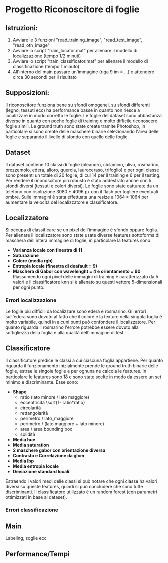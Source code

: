 # Progetto Riconoscitore di foglie
## Istruzioni:
1. Avviare le 3 funzioni "read_training_image", "read_test_image", "read_oth_image"
2. Avviare lo script "train_locator.mat" per allenare il modello di localizzazione (tempo 1/2 minuti)
3. Avviare lo script "train_classificator.mat" per allenare il modello di classificazione (tempo 1 minuto)
4. All'interno del main passare un'immagine (riga 9 im = ...) e attendere circa 30 secondi per il risultato

## Supposizioni:
Il riconoscitore funziona bene su sfondi omogenei, su sfondi differenti (legno, tessuti ecc) ha performance basse in quanto non riesce a localizzare in modo corretto le foglie.
Le foglie del dataset sono abbastanza diverse in quanto con poche foglie di training è molto difficile riconoscere foglie simili.
Le ground truth sono state create tramite Photoshop, in particolare si sono create delle maschere binarie selezionando l'area delle foglie e separando il livello di sfondo con quello delle foglie.

## Dataset
Il dataset contiene 10 classi di foglie (oleandro, ciclamino, ulivo, rosmarino, prezzemolo, edera, alloro, quercia, lauroceraso, trifoglio) e per ogni classe sono presenti un totale di 20 foglie, di cui 14 per il training e 6 per il testing.
Per rendere il riconoscitore più robusto è stato addestrato anche con 5 sfondi diversi (tessuti e colori diversi).
Le foglie sono state catturate da un telefono con risoluzione 3080 * 4096 px con il flash per togliere eventuali ombre.
Sulle immagini è stata effettuata una resize a 1064 * 1064 per aumentare la velocità del localizzatore e classificatore.

## Localizzatore
Si occupa di classificare se un pixel dell'immagine è sfondo oppure foglia.
Per allenare il localizzatore sono state usate diverse features sottoforma di maschera dell'intera immagine di foglie, in particolare la features sono:
* **Varianza locale con finestra di 11**
* **Saturazione**
* **Colore (media rgb)** 
* **Entropia locale (finestra di deafault = 9)**
* **Maschera di Gabor con wavelenght = 4 e orientamento = 90**
Riassumendo ogni pixel delle immagini di training è caratterizzato da 5 valori e il classificatore knn si è allenato su questi vettore 5-dimensionali per ogni punto.

### Errori localizzazione
Le foglie più difficili da localizzare sono edera e rosmarino.
Gli errori sull'edera sono dovuto al fatto che il colore e la texture della singola foglia è molto variabile, quindi in alcuni punti
può confondere il localizzatore. Per quanto riguarda il rosmarino l'errore potrebbe essere dovuto alla sottigliezza della foglia e 
alla qualità dell'immagine di test.

## Classificatore
Il classificatore predice le classi a cui ciascuna foglia appartiene. Per quanto riguarda il funzionamento inizialmente prende le 
ground truth binarie delle foglie, estrae le singole foglie e per ognuna ne calcola le features.
In particolare le features sono 18 e sono state scelte in modo da essere un set minimo e discriminante. Esse sono:
* **Shape**
    - ratio (lato minore / lato maggiore)
    - eccentricità \sqrt{1- ratio*ratio}
    - circolarità
    - rettangolarità
    - perimetro / lato_maggiore
    - perimetro / (lato maggiore + lato minore)
    - area / area bounding box
    - solidità
* **Media hue**
* **Media saturation**
* **2 maschere gabor con orientazione diversa**
* **Contrasto e Correlazione da glcm**
* **Media lbp**
* **Media entropia locale**
* **Deviazione standard locali**

Estraendo i valori medi delle classi si può notare che ogni classe ha valori diversi su queste features, quindi si può concludere che sono tutte discriminanti.
Il classificatore utilizzato è un random forest (con parametri ottimizzati in base al dataset).


### Errori classificazione

## Main
Labeling, soglie ecc

## Performance/Tempi



